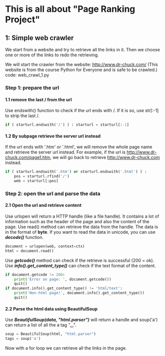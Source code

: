 # This is all about "Page Ranking Project"


## 1: Simple web crawler
We start from a website and try to retrieve all the links in it.
Then we choose one or more of the links to redo the retrieving.

We will start the crawler from the website: http://www.dr-chuck.com/
(This website is from the course Python for Everyone and is safe to be crawled.)
code: web_crawl_1.py

### Step 1: prepare the url
#### 1.1 remove the last / from the url
Use endswith() function to check if the url ends with /.
If it is so, use str[:-1] to strip the last /.

```Python
if ( starturl.endswith('/') ) : starturl = starturl[:-1]
```
#### 1.2 By subpage retrieve the server url instead
If the url ends with '.htm' or '.html', we will remove the whole page name and
retrieve the server url instead. For example, if the url is http://www.dr-chuck.com/page1.htm, we will go back to retrieve http://www.dr-chuck.com instead.

```Python
if ( starturl.endswith('.htm') or starturl.endswith('.html') ) :
    pos = starturl.rfind('/')
    web = starturl[:pos]
```

### Step 2: open the url and parse the data
#### 2.1 Open the url and retrieve content
Use urlopen will return a HTTP handle (like a file handle). It contains a lot of information such as the header of the page and also the content of the page. Use read() method can retrieve the data from the handle. The data is in the format of **byte**. If you want to read the data in unicode, you can use ***decode()*** function.

```Python
document = urlopen(web, context=ctx)
html = document.read()
```
Use ***getcode()*** method can check if the retrieve is successful (200 = ok).
Use ***info().get_content_type()*** can check if the text format of the content.

```Python
if document.getcode != 200:
    print('Error on page: ', document.getcode())
    quit()
if document.info().get_content_type() != 'html/text':
    print('Non-html page!', document.info().get_content_type())
    quit()
```


#### 2.2 Parse the html data using BeautifulSoup
Use ***BeautifulSoup(data, "html.parser")*** will return a handle and soup('a') can return a list of all the a tag "<a href="...">...</a>".

```Python
soup = BeautifulSoup(html, "html.parser")
tags = soup('a')
```

Now with a for loop we can retrieve all the links in the page.
